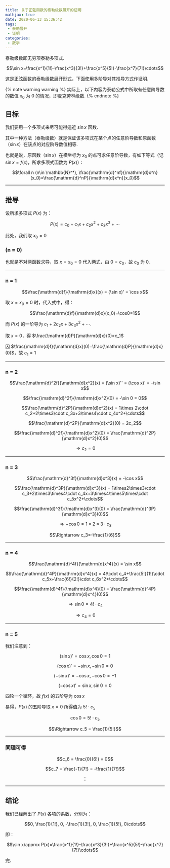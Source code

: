 ```yaml
---
title: 关于正弦函数的泰勒级数展开的证明
mathjax: true
date: 2020-06-13 15:36:42
tags:
 - 泰勒展开
 - 证明
categories:
 - 数学
---
```


泰勒级数即无穷项泰勒多项式. 

$$\sin x=\frac{x^1}{1!}-\frac{x^3}{3!}+\frac{x^5}{5!}-\frac{x^7}{7!}\cdots$$

这是正弦函数的泰勒级数展开形式，下面使用多阶导对其推导方式作证明. 

<!-- more -->

{% note warning warning %}
实际上，以下内容为泰勒公式中所取有任意阶导数的数值 $x_0$ 为 0 的情况，即麦克劳林级数. 
{% endnote %}

## 目标

我们要用一个多项式来尽可能得逼近 $\sin x$ 函数. 

其中一种方法（泰勒级数）就是保证该多项式在某个点的任意阶导数和原函数（$\sin x$）在该点的对应阶导数值相等. 

也就是说，原函数（$\sin x$）在横坐标为 $x_0$ 的点可求任意阶导数，有如下等式（记 $\sin x = f(x)$，所求多项式函数为 $P(x)$）：

$$\forall n (n\in \mathbb{N}^*), \frac{\mathrm{d}^nf}{\mathrm{d}x^n}(x_0)=\frac{\mathrm{d}^nP}{\mathrm{d}x^n}(x_0)$$

---

## 推导

设所求多项式 $P(x)$ 为：

$$P(x) = c_0 + c_1x + c_2x^2 + c_3x^3 + \cdots$$

此处，我们取 $x_0=0$

### (n = 0)

也就是不对两函数求导，取 $x=x_0=0$ 代入两式，由 $0 = c_0$，故 $c_0$ 为 0.

---

### n = 1

$$\frac{\mathrm{d}f}{\mathrm{d}x}(x) = (\sin x)' = \cos x$$

取 $x=x_0=0$ 时，代入式中，得：

$$\frac{\mathrm{d}f}{\mathrm{d}x}(x_0)=\cos0=1$$

而 $P(x)$ 的一阶导为 $c_1+2c_2x+3c_3x^2+\cdots$. 

取 $x=0$，得 $\frac{\mathrm{d}P}{\mathrm{d}x}(0)=c_1$

因 $\frac{\mathrm{d}f}{\mathrm{d}x}(0)=\frac{\mathrm{d}P}{\mathrm{d}x}(0)$，故 $c_1=1$

---

### n = 2

$$\frac{\mathrm{d}^2f}{\mathrm{d}x^2}(x) = (\sin x)'' = (\cos x)' = -\sin x$$

$$\frac{\mathrm{d}^2f}{\mathrm{d}x^2}(0) = -\sin 0 = 0$$

$$\frac{\mathrm{d}^2P}{\mathrm{d}x^2}(x) = 1\times 2\cdot c_2+2\times3\cdot c_3x+3\times4\cdot c_4x^2+\cdots$$

$$\frac{\mathrm{d}^2P}{\mathrm{d}x^2}(0) = 2c_2$$

$$\frac{\mathrm{d}^2f}{\mathrm{d}x^2}(0) = \frac{\mathrm{d}^2P}{\mathrm{d}x^2}(0)$$

$$\Rightarrow c_2=0$$

---

### n = 3

$$\frac{\mathrm{d}^3f}{\mathrm{d}x^3}(x) = -\cos x$$

$$\frac{\mathrm{d}^3P}{\mathrm{d}x^3}(x) = 1\times2\times3\cdot c_3+2\times3\times4\cdot c_4x+3\times4\times5\times\cdot c_5x^2+\cdots$$

$$\frac{\mathrm{d}^3f}{\mathrm{d}x^3}(0) = \frac{\mathrm{d}^3P}{\mathrm{d}x^3}(0)$$

$$\Rightarrow -\cos0 = 1\times2\times3\cdot c_3$$

$$\Rightarrow c_3=-\frac{1}{6}$$

---

### n = 4

$$\frac{\mathrm{d}^4f}{\mathrm{d}x^4}(x) = \sin x$$

$$\frac{\mathrm{d}^4P}{\mathrm{d}x^4}(x) = 4!\cdot c_4+\frac{5!}{1!}\cdot c_5x+\frac{6!}{2!}\cdot c_6x^2+\cdots$$

$$\frac{\mathrm{d}^4f}{\mathrm{d}x^4}(0) = \frac{\mathrm{d}^4P}{\mathrm{d}x^4}(0)$$

$$\Rightarrow \sin0 = 4!\cdot c_4$$

$$\Rightarrow c_4=0$$

---

### n = 5

我们注意到：

$$(\sin x)' = \cos x, \cos0=1$$

$$(\cos x)' = -\sin x, -\sin0=0$$

$$(-\sin x)' = -\cos x, -\cos0=-1$$

$$(-\cos x)' = \sin x, \sin0=0$$

四轮一个循环，故 $f(x)$ 的五阶导为 $\cos x$

易得，$P(x)$ 的五阶导取 $x=0$ 所得值为 $5!\cdot c_5$

$$\cos 0 = 5!\cdot c_5$$

$$\Rightarrow c_5 = \frac{1}{5!}$$

---

### 同理可得

$$c_6 = \frac{0}{6!} = 0$$

$$c_7 = \frac{-1}{7!} = -\frac{1}{7!}$$

$$\vdots$$

---

## 结论

我们已经解出了 $P(x)$ 各项的系数，分别为：

$$0, \frac{1}{1!}, 0, -\frac{1}{3!}, 0, \frac{1}{5!}, 0\cdots$$

即：

$$\sin x\approx P(x)=\frac{x^1}{1!}-\frac{x^3}{3!}+\frac{x^5}{5!}-\frac{x^7}{7!}\cdots$$

完. 